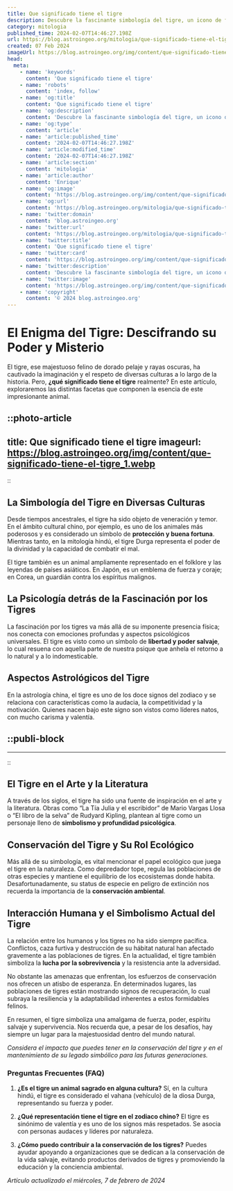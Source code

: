 ```yaml
---
title: Que significado tiene el tigre
description: Descubre la fascinante simbología del tigre, un icono de fuerza y valentía. Explora su significado cultural e histórico.
category: mitologia
published_time: 2024-02-07T14:46:27.198Z
url: https://blog.astroingeo.org/mitologia/que-significado-tiene-el-tigre
created: 07 Feb 2024
imageUrl: https://blog.astroingeo.org/img/content/que-significado-tiene-el-tigre_1.webp
head:
  meta:
    - name: 'keywords'
      content: 'Que significado tiene el tigre'
    - name: 'robots'
      content: 'index, follow'
    - name: 'og:title'
      content: 'Que significado tiene el tigre'
    - name: 'og:description'
      content: 'Descubre la fascinante simbología del tigre, un icono de fuerza y valentía. Explora su significado cultural e histórico.'
    - name: 'og:type'
      content: 'article'
    - name: 'article:published_time'
      content: '2024-02-07T14:46:27.198Z'
    - name: 'article:modified_time'
      content: '2024-02-07T14:46:27.198Z'
    - name: 'article:section'
      content: 'mitologia'
    - name: 'article:author'
      content: 'Enrique'
    - name: 'og:image'
      content: 'https://blog.astroingeo.org/img/content/que-significado-tiene-el-tigre_1.webp'
    - name: 'og:url'
      content: 'https://blog.astroingeo.org/mitologia/que-significado-tiene-el-tigre'
    - name: 'twitter:domain'
      content: 'blog.astroingeo.org'
    - name: 'twitter:url'
      content: 'https://blog.astroingeo.org/mitologia/que-significado-tiene-el-tigre'
    - name: 'twitter:title'
      content: 'Que significado tiene el tigre'
    - name: 'twitter:card'
      content: 'https://blog.astroingeo.org/img/content/que-significado-tiene-el-tigre_1.webp'
    - name: 'twitter:description'
      content: 'Descubre la fascinante simbología del tigre, un icono de fuerza y valentía. Explora su significado cultural e histórico.'
    - name: 'twitter:image'
      content: 'https://blog.astroingeo.org/img/content/que-significado-tiene-el-tigre_1.webp'
    - name: 'copyright'
      content: '© 2024 blog.astroingeo.org'
---
```

# El Enigma del Tigre: Descifrando su Poder y Misterio

El tigre, ese majestuoso felino de dorado pelaje y rayas oscuras, ha cautivado la imaginación y el respeto de diversas culturas a lo largo de la historia. Pero, **¿qué significado tiene el tigre** realmente? En este artículo, exploraremos las distintas facetas que componen la esencia de este impresionante animal.


::photo-article
---
title: Que significado tiene el tigre
imageurl: https://blog.astroingeo.org/img/content/que-significado-tiene-el-tigre_1.webp
---
::



## La Simbología del Tigre en Diversas Culturas

Desde tiempos ancestrales, el tigre ha sido objeto de veneración y temor. En el ámbito cultural chino, por ejemplo, es uno de los animales más poderosos y es considerado un símbolo de **protección y buena fortuna**. Mientras tanto, en la mitología hindú, el tigre Durga representa el poder de la divinidad y la capacidad de combatir el mal.

El tigre también es un animal ampliamente representado en el folklore y las leyendas de países asiáticos. En Japón, es un emblema de fuerza y coraje; en Corea, un guardián contra los espíritus malignos.

## La Psicología detrás de la Fascinación por los Tigres

La fascinación por los tigres va más allá de su imponente presencia física; nos conecta con emociones profundas y aspectos psicológicos universales. El tigre es visto como un símbolo de **libertad y poder salvaje**, lo cual resuena con aquella parte de nuestra psique que anhela el retorno a lo natural y a lo indomesticable.

## Aspectos Astrológicos del Tigre

En la astrología china, el tigre es uno de los doce signos del zodiaco y se relaciona con características como la audacia, la competitividad y la motivación. Quienes nacen bajo este signo son vistos como líderes natos, con mucho carisma y valentía.


  ::publi-block
  ---
  ---
  ::
  
  

## El Tigre en el Arte y la Literatura

A través de los siglos, el tigre ha sido una fuente de inspiración en el arte y la literatura. Obras como “La Tía Julia y el escribidor” de Mario Vargas Llosa o “El libro de la selva” de Rudyard Kipling, plantean al tigre como un personaje lleno de **simbolismo y profundidad psicológica**.

## Conservación del Tigre y Su Rol Ecológico

Más allá de su simbología, es vital mencionar el papel ecológico que juega el tigre en la naturaleza. Como depredador tope, regula las poblaciones de otras especies y mantiene el equilibrio de los ecosistemas donde habita. Desafortunadamente, su status de especie en peligro de extinción nos recuerda la importancia de la **conservación ambiental**.

## Interacción Humana y el Simbolismo Actual del Tigre

La relación entre los humanos y los tigres no ha sido siempre pacífica. Conflictos, caza furtiva y destrucción de su hábitat natural han afectado gravemente a las poblaciones de tigres. En la actualidad, el tigre también simboliza la **lucha por la sobrevivencia** y la resistencia ante la adversidad.

No obstante las amenazas que enfrentan, los esfuerzos de conservación nos ofrecen un atisbo de esperanza. En determinados lugares, las poblaciones de tigres están mostrando signos de recuperación, lo cual subraya la resiliencia y la adaptabilidad inherentes a estos formidables felinos.

En resumen, el tigre simboliza una amalgama de fuerza, poder, espíritu salvaje y supervivencia. Nos recuerda que, a pesar de los desafíos, hay siempre un lugar para la majestuosidad dentro del mundo natural.

*Considera el impacto que puedes tener en la conservación del tigre y en el mantenimiento de su legado simbólico para las futuras generaciones.*

### Preguntas Frecuentes (FAQ)

1. **¿Es el tigre un animal sagrado en alguna cultura?**
   Sí, en la cultura hindú, el tigre es considerado el vahana (vehículo) de la diosa Durga, representando su fuerza y poder.

2. **¿Qué representación tiene el tigre en el zodiaco chino?**
   El tigre es sinónimo de valentía y es uno de los signos más respetados. Se asocia con personas audaces y líderes por naturaleza.

3. **¿Cómo puedo contribuir a la conservación de los tigres?**
   Puedes ayudar apoyando a organizaciones que se dedican a la conservación de la vida salvaje, evitando productos derivados de tigres y promoviendo la educación y la conciencia ambiental.

_Artículo actualizado el miércoles, 7 de febrero de 2024_